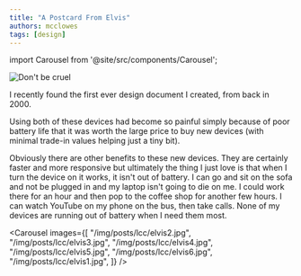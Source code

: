 ```yaml
---
title: "A Postcard From Elvis"
authors: mcclowes
tags: [design]
---
```


import Carousel from '@site/src/components/Carousel';

![Don't be cruel](/img/posts/lcc/elvis1.jpg)

I recently found the first ever design document I created, from back in 2000.

<!--truncate-->

Using both of these devices had become so painful simply because of poor battery life that it was worth the large price to buy new 
devices (with minimal trade-in values helping just a tiny bit). 

Obviously there are other benefits to these new devices. They are certainly faster and more responsive but ultimately the thing I 
just love is that when I turn the device on it works, it isn't out of battery. 
I can go and sit on the sofa and not be plugged in and my laptop isn't going to die on me. I could work there for an hour and then pop to the coffee shop for another few hours. 
I can watch YouTube on my phone on the bus, then take calls. None of my devices are running out of battery when I need them most. 


<Carousel 
  images={[
    "/img/posts/lcc/elvis2.jpg",
    "/img/posts/lcc/elvis3.jpg",
    "/img/posts/lcc/elvis4.jpg",
    "/img/posts/lcc/elvis5.jpg",
    "/img/posts/lcc/elvis6.jpg",
    "/img/posts/lcc/elvis1.jpg",
  ]}
/>
